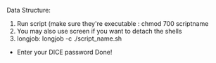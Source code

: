 Data Structure:



1) Run script (make sure they're executable : chmod 700 scriptname
2) You may also use screen if you want to detach the shells
3) longjob: 
longjob -c ./script_name.sh
- Enter your DICE password
Done!

